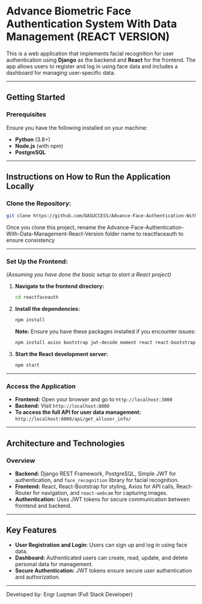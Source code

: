 # Advance Biometric Face Authentication System With Data Management (REACT VERSION)

This is a web application that implements facial recognition for user authentication using **Django** as the backend and **React** for the frontend. The app allows users to register and log in using face data and includes a dashboard for managing user-specific data.

---

## Getting Started

### Prerequisites

Ensure you have the following installed on your machine:
- **Python** (3.8+)
- **Node.js** (with npm)
- **PostgreSQL**

---

## Instructions on How to Run the Application Locally

### Clone the Repository:
```bash
git clone https://github.com/DASUCCESS/Advance-Face-Authentication-With-Data-Management-React-Version.git
```
Once you clone this project, rename the Advance-Face-Authentication-With-Data-Management-React-Version folder name to reactfaceauth to ensure consistency

---

### Set Up the Frontend:

*(Assuming you have done the basic setup to start a React project)*

1. **Navigate to the frontend directory:**
   ```bash
   cd reactfaceauth
   ```

2. **Install the dependencies:**
   ```bash
   npm install
   ```
   **Note:** Ensure you have these packages installed if you encounter issues:
   ```bash
   npm install axios bootstrap jwt-decode moment react react-bootstrap react-dom react-helmet react-icons react-router-dom react-scripts react-webcam
   ```

3. **Start the React development server:**
   ```bash
   npm start
   ```

---

### Access the Application

- **Frontend:** Open your browser and go to `http://localhost:3000`
- **Backend:** Visit `http://localhost:8000`
- **To access the full API for user data management:** `http://localhost:8000/api/get_alluser_info/`

---

## Architecture and Technologies

### Overview
- **Backend:** Django REST Framework, PostgreSQL, Simple JWT for authentication, and `face_recognition` library for facial recognition.
- **Frontend:** React, React-Bootstrap for styling, Axios for API calls, React-Router for navigation, and `react-webcam` for capturing images.
- **Authentication:** Uses JWT tokens for secure communication between frontend and backend.

---

## Key Features

- **User Registration and Login:** Users can sign up and log in using face data.
- **Dashboard:** Authenticated users can create, read, update, and delete personal data for management.
- **Secure Authentication:** JWT tokens ensure secure user authentication and authorization.

---

Developed by: Engr Luqman  (Full Stack Developer)
